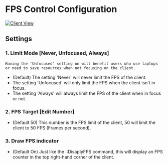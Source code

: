 # FPS Control Configuration

[![Client View](https://thumbs.gfycat.com/BadPinkIberianemeraldlizard-size_restricted.gif)](https://gfycat.com/BadPinkIberianemeraldlizard)

## Settings

### 1. Limit Mode [Never, Unfocused, Always]

`Having the 'Unfocused' setting on will benefit users who use laptops or need to save resources when not focusing on the client.`

* (Default) The setting 'Never' will never limit the FPS of the client.
* The setting 'Unfocused' will only limit the FPS when the client isn't in focus.
* The setting 'Always' will always limit the FPS of the client when in focus or not.

### 2. FPS Target [Edit Number]

* (Default 50) This number is the FPS limit of the client, 50 will limit the client to 50 FPS (Frames per second).

### 3. Draw FPS indicator

* (Default On) Just like the ::DisaplyFPS command, this will display an FPS counter in the top right-hand corner of the client.

